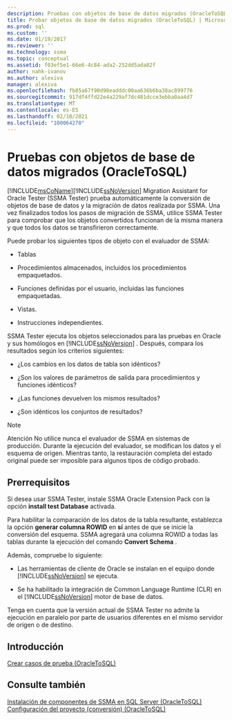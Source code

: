```yaml
---
description: Pruebas con objetos de base de datos migrados (OracleToSQL)
title: Probar objetos de base de datos migrados (OracleToSQL) | Microsoft Docs
ms.prod: sql
ms.custom: ''
ms.date: 01/19/2017
ms.reviewer: ''
ms.technology: ssma
ms.topic: conceptual
ms.assetid: f03ef5e1-66e6-4c84-ada2-252dd5ada82f
author: nahk-ivanov
ms.author: alexiva
manager: alexiva
ms.openlocfilehash: fb85a67f90d98eadddc00aa636b6ba38ac899776
ms.sourcegitcommit: 917df4ffd22e4a229af7dc481dcce3ebba0aa4d7
ms.translationtype: MT
ms.contentlocale: es-ES
ms.lasthandoff: 02/10/2021
ms.locfileid: "100064270"
---
```

# <a name="testing-migrated-database-objects-oracletosql"></a>Pruebas con objetos de base de datos migrados (OracleToSQL)
[!INCLUDE[msCoName](../../includes/msconame_md.md)][!INCLUDE[ssNoVersion](../../includes/ssnoversion-md.md)] Migration Assistant for Oracle Tester (SSMA Tester) prueba automáticamente la conversión de objetos de base de datos y la migración de datos realizada por SSMA. Una vez finalizados todos los pasos de migración de SSMA, utilice SSMA Tester para comprobar que los objetos convertidos funcionan de la misma manera y que todos los datos se transfirieron correctamente.  
  
Puede probar los siguientes tipos de objeto con el evaluador de SSMA:  
  
-   Tablas  
  
-   Procedimientos almacenados, incluidos los procedimientos empaquetados.  
  
-   Funciones definidas por el usuario, incluidas las funciones empaquetadas.  
  
-   Vistas.  
  
-   Instrucciones independientes.  
  
SSMA Tester ejecuta los objetos seleccionados para las pruebas en Oracle y sus homólogos en [!INCLUDE[ssNoVersion](../../includes/ssnoversion-md.md)] . Después, compara los resultados según los criterios siguientes:  
  
-   ¿Los cambios en los datos de tabla son idénticos?  
  
-   ¿Son los valores de parámetros de salida para procedimientos y funciones idénticos?  
  
-   ¿Las funciones devuelven los mismos resultados?  
  
-   ¿Son idénticos los conjuntos de resultados?  
  
> [!NOTE]  
> Atención No utilice nunca el evaluador de SSMA en sistemas de producción. Durante la ejecución del evaluador, se modifican los datos y el esquema de origen. Mientras tanto, la restauración completa del estado original puede ser imposible para algunos tipos de código probado.  
  
## <a name="prerequisites"></a>Prerrequisitos  
Si desea usar SSMA Tester, instale SSMA Oracle Extension Pack con la opción **install test Database** activada.  
  
Para habilitar la comparación de los datos de la tabla resultante, establezca la opción **generar columna ROWID** en **sí** antes de que se inicie la conversión del esquema. SSMA agregará una columna ROWID a todas las tablas durante la ejecución del comando **Convert Schema** .  
  
Además, compruebe lo siguiente:  
  
-   Las herramientas de cliente de Oracle se instalan en el equipo donde [!INCLUDE[ssNoVersion](../../includes/ssnoversion-md.md)] se ejecuta.  
  
-   Se ha habilitado la integración de Common Language Runtime (CLR) en el [!INCLUDE[ssNoVersion](../../includes/ssnoversion-md.md)] motor de base de datos.  
  
Tenga en cuenta que la versión actual de SSMA Tester no admite la ejecución en paralelo por parte de usuarios diferentes en el mismo servidor de origen o de destino.  
  
## <a name="getting-started"></a>Introducción  
[Crear casos de prueba &#40;OracleToSQL&#41;](../../ssma/oracle/creating-test-cases-oracletosql.md)  
  
## <a name="see-also"></a>Consulte también  
[Instalación de componentes de SSMA en SQL Server &#40;OracleToSQL&#41;](../../ssma/oracle/installing-ssma-components-on-sql-server-oracletosql.md)  
[Configuración del proyecto &#40;conversión&#41; &#40;OracleToSQL&#41;](../../ssma/oracle/project-settings-conversion-oracletosql.md)  
  
